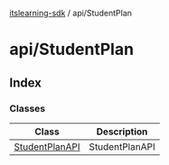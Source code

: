 [itslearning-sdk](../../modules.md) / api/StudentPlan

# api/StudentPlan

## Index

### Classes

| Class | Description |
| ------ | ------ |
| [StudentPlanAPI](classes/StudentPlanAPI.md) | StudentPlanAPI |
